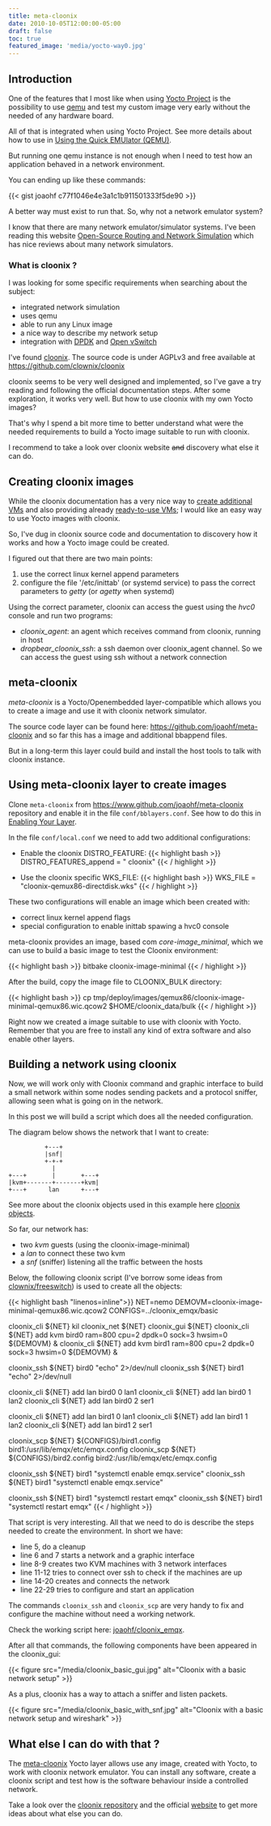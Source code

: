 ```yaml
---
title: meta-cloonix
date: 2010-10-05T12:00:00-05:00
draft: false
toc: true
featured_image: 'media/yocto-way0.jpg'
---
```


## Introduction

One of the features that I most like when using [Yocto Project](https://www.yoctoproject.org/) is the possibility to use [qemu](https://www.qemu.org/) and test my custom image very early without the needed of any hardware board.

All of that is integrated when using Yocto Project. See more details about how to use in [Using the Quick EMUlator (QEMU)](https://www.yoctoproject.org/docs/2.7.1/dev-manual/dev-manual.html#dev-manual-qemu).

But running one qemu instance is not enough when I need to test how an application behaved in a network environment.

You can ending up like these commands:

{{< gist joaohf c77f1046e4e3a1c1b911501333f5de90 >}}

A better way must exist to run that. So, why not a network emulator system?

I know that there are many network emulator/simulator systems. I've been reading this website  [Open-Source Routing and Network Simulation](http://www.brianlinkletter.com/) which has nice reviews about many network simulators.

### What is cloonix ?

I was looking for some specific requirements when searching about the subject:

* integrated network simulation
* uses qemu
* able to run any Linux image
* a nice way to describe my network setup
* integration with [DPDK](https://www.dpdk.org/) and [Open vSwitch](https://www.openvswitch.org/)

I've found [cloonix](https://clownix.net/). The source code is under AGPLv3 and free available at https://github.com/clownix/cloonix

cloonix seems to be very well designed and implemented, so I've gave a try reading and following the official documentation steps. After some exploration, it works very well. But how to use cloonix with my own Yocto images?

That's why I spend a bit more time to better understand what were the needed requirements to build a Yocto image suitable to run with cloonix.

I recommend to take a look over cloonix website ~~and~~ discovery what else it can do.

## Creating cloonix images

While the cloonix documentation has a very nice way to [create additional VMs](https://clownix.net/doc_stored/build-03-04/html/doc/vm_create_from_iso.html) and also providing already [ready-to-use VMs](http://clownix.net/downloads/qcow2_virtual_machines/); I would like an easy way to use Yocto images with cloonix.

So, I've dug in cloonix source code and documentation to discovery how it works and how a Yocto image could be created.

I figured out that there are two main points:

1. use the correct linux kernel append parameters
2. configure the file '/etc/inittab' (or systemd service) to pass the correct parameters to _getty_ (or _agetty_ when systemd)

Using the correct parameter, cloonix can access the guest using the _hvc0_ console and run two programs:

* _cloonix\_agent_: an agent which receives command from cloonix, running in host
* _dropbear\_cloonix\_ssh_: a ssh daemon over cloonix_agent channel. So we can access the guest using ssh without a network connection

## meta-cloonix

_meta-cloonix_ is a Yocto/Openembedded layer-compatible which allows you to create a image and use it with cloonix network simulator.

The source code layer can be found here: https://github.com/joaohf/meta-cloonix and so far this has a image and additional bbappend files.

But in a long-term this layer could build and install the host tools to talk with cloonix instance.

## Using meta-cloonix layer to create images

Clone `meta-cloonix` from https://www.github.com/joaohf/meta-cloonix repository and enable it in the file `conf/bblayers.conf`. See how to do this in [Enabling Your Layer](https://www.yoctoproject.org/docs/latest/dev-manual/dev-manual.html#enabling-your-layer).

In the file `conf/local.conf` we need to add two additional configurations:

* Enable the cloonix DISTRO_FEATURE:
{{< highlight bash >}}
DISTRO_FEATURES_append = " cloonix"
{{< / highlight >}}

* Use the cloonix specific WKS_FILE:
{{< highlight bash >}}
WKS_FILE = "cloonix-qemux86-directdisk.wks"
{{< / highlight >}}

These two configurations will enable an image which been created with:

* correct linux kernel append flags
* special configuration to enable inittab spawing a hvc0 console

meta-cloonix provides an image, based com _core-image_minimal_, which we can use to build a basic image to test the Cloonix environment:

{{< highlight bash >}}
bitbake cloonix-image-minimal
{{< / highlight >}}

After the build, copy the image file to CLOONIX_BULK directory:

{{< highlight bash >}}
cp tmp/deploy/images/qemux86/cloonix-image-minimal-qemux86.wic.qcow2 $HOME/cloonix_data/bulk
{{< / highlight >}}

Right now we created a image suitable to use with cloonix with Yocto. Remember that you are free to install any kind of extra software and also enable other layers.

## Building a network using cloonix

Now, we will work only with Cloonix command and graphic interface to build a small network within some nodes sending packets and a protocol sniffer, allowing seen what is going on in the network.

In this post we will build a script which does all the needed configuration.

The diagram below shows the network that I want to create:

```
          +---+
          |snf|
          +-+-+
            |
+---+       |       +---+
|kvm+-------+-------+kvm|
+---+      lan      +---+
```

See more about the cloonix objects used in this example here [cloonix objects](https://clownix.net/doc_stored/build-03-04/html/doc/objects.html).

So far, our network has:

* two _kvm_ guests (using the cloonix-image-minimal)
* a _lan_ to connect these two kvm
* a _snf_ (sniffer) listening all the traffic between the hosts

Below, the following cloonix script (I've borrow some ideas from [clownix/freeswitch](https://github.com/clownix/freeswitch)) is used to create all the objects:

{{< highlight bash "linenos=inline">}}
NET=nemo
DEMOVM=cloonix-image-minimal-qemux86.wic.qcow2
CONFIGS=../cloonix_emqx/basic

cloonix_cli ${NET} kil
cloonix_net ${NET}
cloonix_gui ${NET}
cloonix_cli ${NET} add kvm bird0 ram=800 cpu=2 dpdk=0 sock=3 hwsim=0 ${DEMOVM} &
cloonix_cli ${NET} add kvm bird1 ram=800 cpu=2 dpdk=0 sock=3 hwsim=0 ${DEMOVM} &

cloonix_ssh ${NET} bird0 "echo" 2>/dev/null
cloonix_ssh ${NET} bird1 "echo" 2>/dev/null

cloonix_cli ${NET} add lan bird0 0 lan1
cloonix_cli ${NET} add lan bird0 1 lan2
cloonix_cli ${NET} add lan bird0 2 ser1

cloonix_cli ${NET} add lan bird1 0 lan1
cloonix_cli ${NET} add lan bird1 1 lan2
cloonix_cli ${NET} add lan bird1 2 ser1

cloonix_scp ${NET} ${CONFIGS}/bird1.config bird1:/usr/lib/emqx/etc/emqx.config
cloonix_scp ${NET} ${CONFIGS}/bird2.config bird2:/usr/lib/emqx/etc/emqx.config

cloonix_ssh ${NET} bird1 "systemctl enable emqx.service"
cloonix_ssh ${NET} bird1 "systemctl enable emqx.service"

cloonix_ssh ${NET} bird1 "systemctl restart emqx"
cloonix_ssh ${NET} bird1 "systemctl restart emqx"
{{< / highlight >}}

That script is very interesting. All that we need to do is describe the steps needed to create the environment. In short we have:

* line 5, do a cleanup
* line 6 and 7 starts a network and a graphic interface
* line 8-9 creates two KVM machines with 3 network interfaces
* line 11-12 tries to connect over ssh to check if the machines are up
* line 14-20 creates and connects the network
* line 22-29 tries to configure and start an application

The commands `cloonix_ssh` and `cloonix_scp` are very handy to fix and configure the machine without need a working network.

Check the working script here: [joaohf/cloonix_emqx](https://github.com/joaohf/cloonix_emqx/tree/master/basic).

After all that commands, the following components have been appeared in the cloonix_gui:

{{< figure src="/media/cloonix_basic_gui.jpg" alt="Cloonix with a basic network setup" >}}

As a plus, cloonix has a way to attach a sniffer and listen packets.

{{< figure src="/media/cloonix_basic_with_snf.jpg" alt="Cloonix with a basic network setup and wireshark" >}}

## What else I can do with that ?

The [meta-cloonix](https://github.com/joaohf/meta-cloonix) Yocto layer allows use any image, created with Yocto, to work with cloonix network emulator. You can install any software, create a cloonix script and test how is the software behaviour inside a controlled network.

Take a look over the [cloonix repository](https://github.com/clownix/cloonix) and the official [website](https://clownix.net/) to get more ideas about what else you can do.
